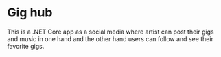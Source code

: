 # Gig hub
This is a .NET Core app as a social media where artist can post their gigs and music in one hand and the other hand users can follow and see their favorite gigs.
